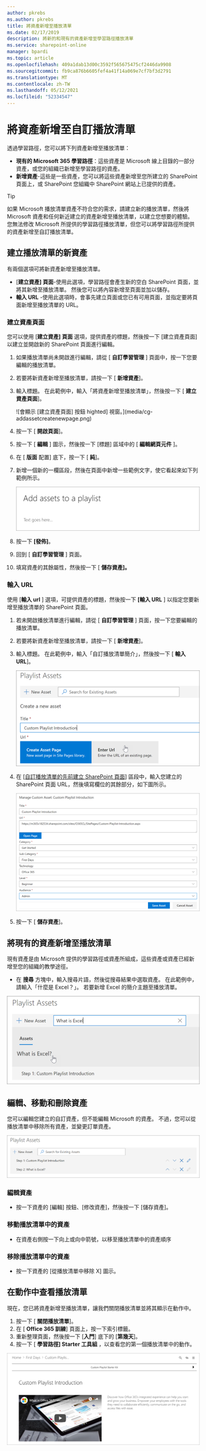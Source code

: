 ```yaml
---
author: pkrebs
ms.author: pkrebs
title: 將資產新增至播放清單
ms.date: 02/17/2019
description: 將新的和現有的資產新增至學習路徑播放清單
ms.service: sharepoint-online
manager: bpardi
ms.topic: article
ms.openlocfilehash: 409a1dab13d00c3592f565675475cf2446da9908
ms.sourcegitcommit: fb9ca876b6605fef4a41f14a069e7cf7bf3d2791
ms.translationtype: MT
ms.contentlocale: zh-TW
ms.lasthandoff: 05/12/2021
ms.locfileid: "52334547"
---
```

# <a name="add-assets-to-a-custom-playlist"></a>將資產新增至自訂播放清單

透過學習路徑，您可以將下列資產新增至播放清單：

- **現有的 Microsoft 365 學習路徑**：這些資產是 Microsoft 線上目錄的一部分資產，或您的組織已新增至學習路徑的資產。
- **新增資產**-這些是一些資產，您可以將這些資產新增至您所建立的 SharePoint 頁面上，或 SharePoint 您組織中 SharePoint 網站上已提供的資產。 

> [!TIP]
> 如果 Microsoft 播放清單資產不符合您的需求，請建立新的播放清單，然後將 Microsoft 資產和任何新近建立的資產新增至播放清單，以建立您想要的體驗。 您無法修改 Microsoft 所提供的學習路徑播放清單，但您可以將學習路徑所提供的資產新增至自訂播放清單。   

## <a name="create-a-new-asset-for-a-playlist"></a>建立播放清單的新資產

有兩個選項可將新資產新增至播放清單。

- [**建立資產] 頁面**-使用此選項，學習路徑會產生新的空白 SharePoint 頁面，並將其新增至播放清單。 然後您可以將內容新增至頁面並加以儲存。  
- **輸入 URL** -使用此選項時，會事先建立頁面或您已有可用頁面，並指定要將頁面新增至播放清單的 URL。

### <a name="create-asset-page"></a>建立資產頁面 
您可以使用 [**建立資產] 頁面** 選項，提供資產的標題，然後按一下 [建立資產頁面] 以建立並開啟新的 SharePoint 頁面進行編輯。 

1.  如果播放清單尚未開啟進行編輯，請從 [ **自訂學習管理** ] 頁面中，按一下您要編輯的播放清單。 
2. 若要將新資產新增至播放清單，請按一下 [ **新增資產**]。 
3. 輸入標題。 在此範例中，輸入「將資產新增至播放清單」，然後按一下 [ **建立資產頁面**]。

   ![會顯示 [建立資產頁面] 按鈕 highted] 視窗。](media/cg-addassetcreatenewpage.png)

4. 按一下 [ **開啟頁面**]。
5. 按一下 [ **編輯** ] 圖示，然後按一下 [標題] 區域中的 [ **編輯網頁元件** ]。
6. 在 [ **版面** 配置] 底下，按一下 [ **純**]。 
7. 新增一個新的一欄區段，然後在頁面中新增一些範例文字，使它看起來如下列範例所示。 

   ![[新增資產] 對話方塊。](media/cg-addassetcreatenewpageedit.png)

7. 按一下 **[發佈]**。
8. 回到 [ **自訂學習管理** ] 頁面。 
9. 填寫資產的其餘屬性，然後按一下 [ **儲存資產]。**

### <a name="enter-the-url"></a>輸入 URL
使用 [**輸入 url** ] 選項，可提供資產的標題，然後按一下 **[輸入 URL** ] 以指定您要新增至播放清單的 SharePoint 頁面。 

1.  若未開啟播放清單進行編輯，請從 [ **自訂學習管理** ] 頁面，按一下您要編輯的播放清單。 
2. 若要將新資產新增至播放清單，請按一下 [ **新增資產**]。 
3. 輸入標題。 在此範例中，輸入「自訂播放清單簡介」，然後按一下 [ **輸入 URL**]。 

   ![新增標題的 [播放清單資產] 對話方塊。](media/cg-newplaylistasseturl.png)

4. 在 [[自訂播放清單的先前建立 SharePoint 頁面](custom_createnewpage.md)] 區段中，輸入您建立的 SharePoint 頁面 URL，然後填寫欄位的其餘部分，如下圖所示。

   ![用於輸入播放清單簡介資訊的表單。](media/cg-newplaylistassetdetails.png)

5. 按一下 [ **儲存資產**]。 

## <a name="add-an-existing-asset-to-a-playlist"></a>將現有的資產新增至播放清單

現有資產是由 Microsoft 提供的學習路徑或資產所組成，這些資產或資產已經新增至您的組織的教學途徑。 

- 在 **搜尋** 方塊中，輸入搜尋片語，然後從搜尋結果中選取資產。 在此範例中，請輸入「什麼是 Excel？」。 若要新增 Excel 的簡介主題至播放清單。

![[新增資產] 對話方塊。](media/cg-existplaylistassetsearch.png)

## <a name="edit-move-and-delete-assets"></a>編輯、移動和刪除資產
您可以編輯您建立的自訂資產，但不能編輯 Microsoft 的資產。 不過，您可以從播放清單中移除所有資產，並變更訂單資產。 

![[播放清單資產] 對話方塊，具有移除或編輯專案的選項。](media/cg-playlistassetedit.png)

### <a name="edit-an-asset"></a>編輯資產
- 按一下資產的 [編輯] 按鈕、[修改資產]，然後按一下 [儲存資產]。 

### <a name="move-an-asset-in-a-playlist"></a>移動播放清單中的資產
- 在資產右側按一下向上或向中箭號，以移至播放清單中的資產順序

### <a name="remove-an-asset-from-a-playlist"></a>移除播放清單中的資產
- 按一下資產的 [從播放清單中移除 X] 圖示。 

## <a name="view-the-playlist-in-action"></a>在動作中查看播放清單
現在，您已將資產新增至播放清單，讓我們關閉播放清單並將其顯示在動作中。 

1. 按一下 [ **關閉播放清單**]。
2. 在 [ **Office 365 訓練**] 頁面上，按一下索引標籤。
3. 重新整理頁面，然後按一下 [**入門**] 底下的 [**第幾天**]。
4. 按一下 [ **學習路徑] Starter 工具組** ，以查看您的第一個播放清單中的動作。 

![範例簡介頁面。](media/cg-addassetcheckwork.png)
